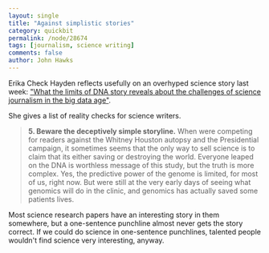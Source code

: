 ```yaml
---
layout: single 
title: "Against simplistic stories" 
category: quickbit
permalink: /node/28674
tags: [journalism, science writing] 
comments: false 
author: John Hawks 
---
```


Erika Check Hayden reflects usefully on an overhyped science story last week: <a href="http://www.lastwordonnothing.com/2012/04/06/what-the-limits-of-dna-story-reveals-about-the-challenges-of-science-journalism-in-the-big-data-age/">"What the limits of DNA story reveals about the challenges of science journalism in the big data age"</a>. 

She gives a list of reality checks for science writers. 

<blockquote><strong>5. Beware the deceptively simple storyline.</strong> When were competing for readers against the Whitney Houston autopsy and the Presidential campaign, it sometimes seems that the only way to sell science is to claim that its either saving or destroying the world. Everyone leaped on the DNA is worthless message of this study, but the truth is more complex. Yes, the predictive power of the genome is limited, for most of us, right now. But were still at the very early days of seeing what genomics will do in the clinic, and genomics has actually saved some patients lives.</blockquote>

Most science research papers have an interesting story in them somewhere, but a one-sentence punchline almost never gets the story correct. If we could do science in one-sentence punchlines, talented people wouldn't find science very interesting, anyway. 




